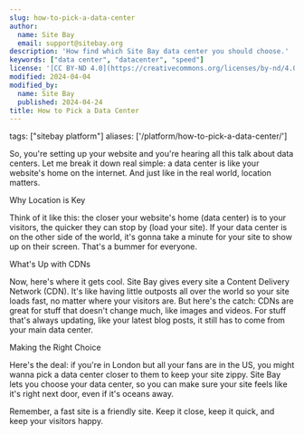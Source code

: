 ```yaml
---
slug: how-to-pick-a-data-center
author:
  name: Site Bay
  email: support@sitebay.org
description: 'How find which Site Bay data center you should choose.'
keywords: ["data center", "datacenter", "speed"]
license: '[CC BY-ND 4.0](https://creativecommons.org/licenses/by-nd/4.0)'
modified: 2024-04-04
modified_by:
  name: Site Bay
  published: 2024-04-24
title: How to Pick a Data Center
---
```


tags: ["sitebay platform"]
aliases: ['/platform/how-to-pick-a-data-center/']

So, you're setting up your website and you're hearing all this talk about data centers. Let me break it down real simple: a data center is like your website's home on the internet. And just like in the real world, location matters.

Why Location is Key

Think of it like this: the closer your website's home (data center) is to your visitors, the quicker they can stop by (load your site). If your data center is on the other side of the world, it's gonna take a minute for your site to show up on their screen. That's a bummer for everyone.

What's Up with CDNs

Now, here's where it gets cool. Site Bay gives every site a Content Delivery Network (CDN). It's like having little outposts all over the world so your site loads fast, no matter where your visitors are. But here's the catch: CDNs are great for stuff that doesn't change much, like images and videos. For stuff that's always updating, like your latest blog posts, it still has to come from your main data center.

Making the Right Choice

Here's the deal: if you're in London but all your fans are in the US, you might wanna pick a data center closer to them to keep your site zippy. Site Bay lets you choose your data center, so you can make sure your site feels like it's right next door, even if it's oceans away.

Remember, a fast site is a friendly site. Keep it close, keep it quick, and keep your visitors happy.